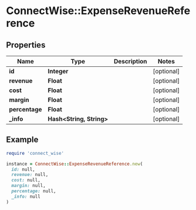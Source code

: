 # ConnectWise::ExpenseRevenueReference

## Properties

| Name | Type | Description | Notes |
| ---- | ---- | ----------- | ----- |
| **id** | **Integer** |  | [optional] |
| **revenue** | **Float** |  | [optional] |
| **cost** | **Float** |  | [optional] |
| **margin** | **Float** |  | [optional] |
| **percentage** | **Float** |  | [optional] |
| **_info** | **Hash&lt;String, String&gt;** |  | [optional] |

## Example

```ruby
require 'connect_wise'

instance = ConnectWise::ExpenseRevenueReference.new(
  id: null,
  revenue: null,
  cost: null,
  margin: null,
  percentage: null,
  _info: null
)
```

